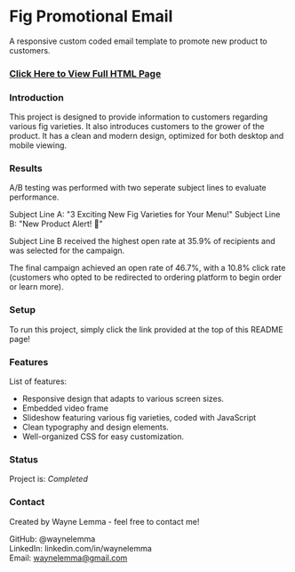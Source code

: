 <h1>Fig Promotional Email</h1>
A responsive custom coded email template to promote new product to customers.

<h3><strong><a href="https://waynelemma.github.io/Fig-Email-Sample/">Click Here to View Full HTML Page</a></strong></h3>

<h3>Introduction</h3>
This project is designed to provide information to customers regarding various fig varieties. It also introduces customers to the grower of the product. It has a clean and modern design, optimized for both desktop and mobile viewing.

<h3>Results</h3>
A/B testing was performed with two seperate subject lines to evaluate performance.

Subject Line A: "3 Exciting New Fig Varieties for Your Menu!"
Subject Line B: "New Product Alert! 🚨"

Subject Line B received the highest open rate at 35.9% of recipients and was selected for the campaign. 

The final campaign achieved an open rate of 46.7%, with a 10.8% click rate (customers who opted to be redirected to ordering platform to begin order or learn more). 

<h3>Setup</h3>
To run this project, simply click the link provided at the top of this README page!

<h3>Features</h3>
List of features:

- Responsive design that adapts to various screen sizes.
- Embedded video frame
- Slideshow featuring various fig varieties, coded with JavaScript
- Clean typography and design elements.
- Well-organized CSS for easy customization.

<h3>Status</h3>
Project is: <em>Completed</em>

<h3>Contact</h3>
Created by Wayne Lemma - feel free to contact me!

GitHub: @waynelemma<br>
LinkedIn: linkedin.com/in/waynelemma<br>
Email: waynelemma@gmail.com
